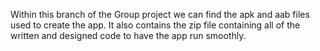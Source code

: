 Within this branch of the Group project we can find the apk and aab files used to create the app.
It also contains the zip file containing all of the written and designed code to have the app run smoothly.
